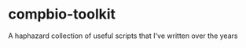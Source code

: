 compbio-toolkit
===============

A haphazard collection of useful scripts that I've written over the years
